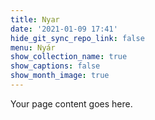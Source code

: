 ```yaml
---
title: Nyar
date: '2021-01-09 17:41'
hide_git_sync_repo_link: false
menu: Nyár
show_collection_name: true
show_captions: false
show_month_image: true
---
```


Your page content goes here.